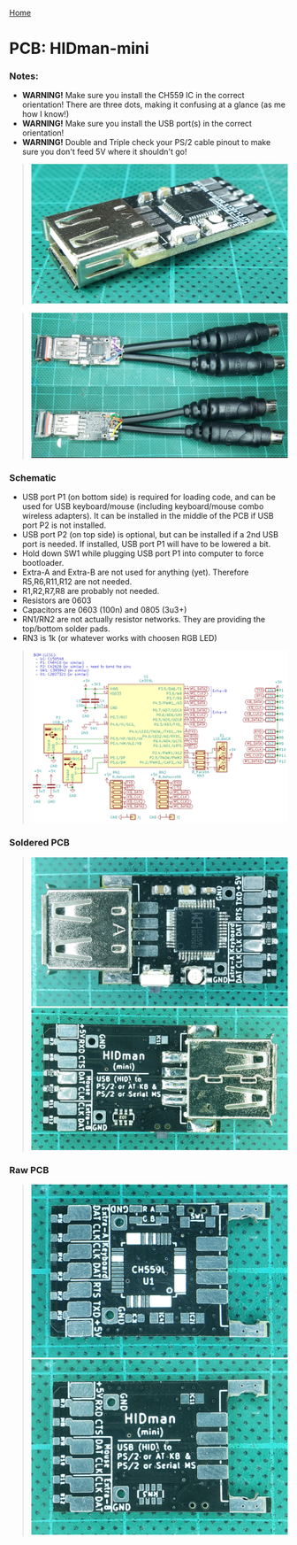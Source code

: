[Home](/)
# PCB: HIDman-mini

### Notes:
- **WARNING!** Make sure you install the CH559 IC in the correct orientation!  There are three dots, making it confusing at a glance (as me how I know!)
- **WARNING!** Make sure you install the USB port(s) in the correct orientation!
- **WARNING!** Double and Triple check your PS/2 cable pinout to make sure you don't feed 5V where it shouldn't go!

> ![Profile](https://github.com/serisman/HIDman-mini/blob/main/pictures/HIDman-mini%20-%20Side.jpg?raw=true)

> ![Soldered](https://github.com/serisman/HIDman-mini/blob/main/pictures/HIDman-mini%20-%20Top%20&%20Bottom.jpg?raw=true)

### Schematic
- USB port P1 (on bottom side) is required for loading code, and can be used for USB keyboard/mouse (including keyboard/mouse combo wireless adapters).  It can be installed in the middle of the PCB if USB port P2 is not installed.
- USB port P2 (on top side) is optional, but can be installed if a 2nd USB port is needed.  If installed, USB port P1 will have to be lowered a bit.
- Hold down SW1 while plugging USB port P1 into computer to force bootloader.
- Extra-A and Extra-B are not used for anything (yet).  Therefore R5,R6,R11,R12 are not needed.
- R1,R2,R7,R8 are probably not needed.
- Resistors are 0603
- Capacitors are 0603 (100n) and 0805 (3u3+)
- RN1/RN2 are not actually resistor networks.  They are providing the top/bottom solder pads.
- RN3 is 1k (or whatever works with choosen RGB LED)
> ![Schematic](https://github.com/serisman/HIDman-mini/blob/main/KiCad%20PCBs/HIDman-mini/output/Schematic.png?raw=true)

### Soldered PCB
> ![Top](https://github.com/serisman/HIDman-mini/blob/main/pictures/HIDman-mini%20-%20Top.jpg?raw=true)
> ![Bottom](https://github.com/serisman/HIDman-mini/blob/main/pictures/HIDman-mini%20-%20Bottom.jpg?raw=true)

### Raw PCB
> ![PCB Top](https://github.com/serisman/HIDman-mini/blob/main/KiCad%20PCBs/HIDman-mini/output/PCB%20Top.jpg?raw=true)
> ![PCB Bottom](https://github.com/serisman/HIDman-mini/blob/main/KiCad%20PCBs/HIDman-mini/output/PCB%20Bottom.jpg?raw=true)
